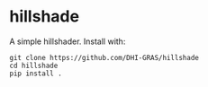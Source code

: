 # hillshade
A simple hillshader. Install with:

    git clone https://github.com/DHI-GRAS/hillshade
    cd hillshade
    pip install .
